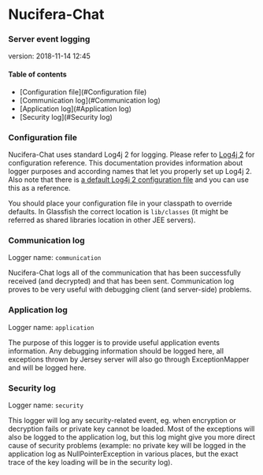 # Nucifera-Chat
### Server event logging 
version: 2018-11-14 12:45

#### Table of contents
* [Configuration file](#Configuration file)
* [Communication log](#Communication log)
* [Application log](#Application log)
* [Security log](#Security log)

### Configuration file
Nucifera-Chat uses standard Log4j 2 for logging. Please refer to [Log4j 2](https://logging.apache.org/log4j/2.x/manual/configuration.html) for configuration reference.
This documentation provides information about logger purposes and according names that let you properly set up Log4j 2. Also note that there is [a default Log4j 2 configuration file](https://github.com/SudoWaster/Nucifera-Chat/blob/master/NuciferaWeb/src/main/resources/log4j2.xml) and you can use this as a reference.

You should place your configuration file in your classpath to override defaults. In Glassfish the correct location is `lib/classes` (it might be referred as shared libraries location in other JEE servers).

### Communication log
Logger name: `communication`

Nucifera-Chat logs all of the communication that has been successfully received (and decrypted) and that has been sent.
Communication log proves to be very useful with debugging client (and server-side) problems.

### Application log
Logger name: `application`

The purpose of this logger is to provide useful application events information. Any debugging information should be logged here, all exceptions thrown by Jersey server will also go through ExceptionMapper and will be logged here.

### Security log
Logger name: `security`

This logger will log any security-related event, eg. when encryption or decryption fails or private key cannot be loaded. Most of the exceptions will also be logged to the application log, but this log might give you more direct cause of security problems (example: no private key will be logged in the application log as NullPointerException in various places, but the exact trace of the key loading will be in the security log).